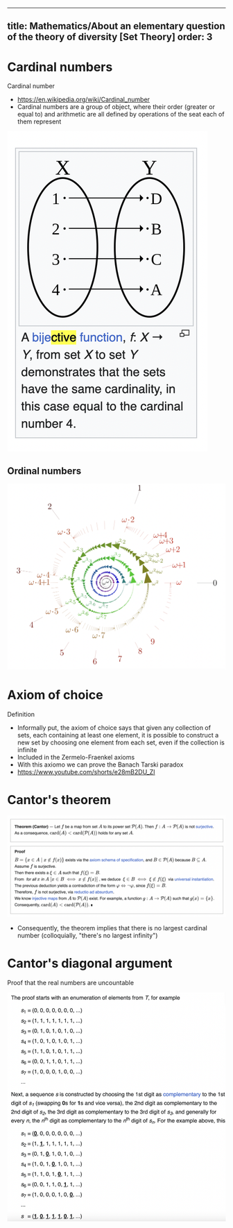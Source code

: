 ---
title: Mathematics/About an elementary question of the theory of diversity [Set Theory]
order: 3
----


# Cardinal numbers

Cardinal number
- https://en.wikipedia.org/wiki/Cardinal_number
- Cardinal numbers are a group of object, where their order (greater or equal to) and arithmetic are all defined by operations of the seat each of them represent

![alt text](<Screen Shot 2025-01-24 at 3.28.00 PM.png>)

## Ordinal numbers

![alt text](<Screen Shot 2025-01-25 at 8.47.50 AM.png>)

# Axiom of choice
Definition
- Informally put, the axiom of choice says that given any collection of sets, each containing at least one element, it is possible to construct a new set by choosing one element from each set, even if the collection is infinite
- Included in the Zermelo-Fraenkel axioms
- With this axiomo we can prove the Banach Tarski paradox
- https://www.youtube.com/shorts/e28mB2DU_ZI



# Cantor's theorem

![alt text](<Screen Shot 2025-01-24 at 3.33.31 PM.png>)

- Consequently, the theorem implies that there is no largest cardinal number (colloquially, "there's no largest infinity")

# Cantor's diagonal argument

Proof that the real numbers are uncountable

![alt text](<Screen Shot 2025-01-25 at 8.42.26 AM.png>)